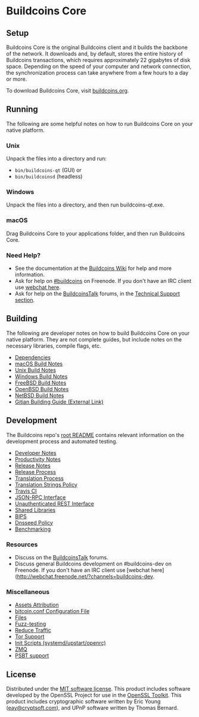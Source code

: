 Buildcoins Core
=============

Setup
---------------------
Buildcoins Core is the original Buildcoins client and it builds the backbone of the network. It downloads and, by default, stores the entire history of Buildcoins transactions, which requires approximately 22 gigabytes of disk space. Depending on the speed of your computer and network connection, the synchronization process can take anywhere from a few hours to a day or more.

To download Buildcoins Core, visit [buildcoins.org](https://buildcoins.org/).

Running
---------------------
The following are some helpful notes on how to run Buildcoins Core on your native platform.

### Unix

Unpack the files into a directory and run:

- `bin/buildcoins-qt` (GUI) or
- `bin/buildcoinsd` (headless)

### Windows

Unpack the files into a directory, and then run buildcoins-qt.exe.

### macOS

Drag Buildcoins Core to your applications folder, and then run Buildcoins Core.

### Need Help?

* See the documentation at the [Buildcoins Wiki](https://buildcoins.info/)
for help and more information.
* Ask for help on [#buildcoins](http://webchat.freenode.net?channels=buildcoins) on Freenode. If you don't have an IRC client use [webchat here](http://webchat.freenode.net?channels=buildcoins).
* Ask for help on the [BuildcoinsTalk](https://buildcoinstalk.io/) forums, in the [Technical Support section](https://buildcoinstalk.io/c/technical-support).

Building
---------------------
The following are developer notes on how to build Buildcoins Core on your native platform. They are not complete guides, but include notes on the necessary libraries, compile flags, etc.

- [Dependencies](dependencies.md)
- [macOS Build Notes](build-osx.md)
- [Unix Build Notes](build-unix.md)
- [Windows Build Notes](build-windows.md)
- [FreeBSD Build Notes](build-freebsd.md)
- [OpenBSD Build Notes](build-openbsd.md)
- [NetBSD Build Notes](build-netbsd.md)
- [Gitian Building Guide (External Link)](https://github.com/bitcoin-core/docs/blob/master/gitian-building.md)

Development
---------------------
The Buildcoins repo's [root README](/README.md) contains relevant information on the development process and automated testing.

- [Developer Notes](developer-notes.md)
- [Productivity Notes](productivity.md)
- [Release Notes](release-notes.md)
- [Release Process](release-process.md)
- [Translation Process](translation_process.md)
- [Translation Strings Policy](translation_strings_policy.md)
- [Travis CI](travis-ci.md)
- [JSON-RPC Interface](JSON-RPC-interface.md)
- [Unauthenticated REST Interface](REST-interface.md)
- [Shared Libraries](shared-libraries.md)
- [BIPS](bips.md)
- [Dnsseed Policy](dnsseed-policy.md)
- [Benchmarking](benchmarking.md)

### Resources
* Discuss on the [BuildcoinsTalk](https://buildcoinstalk.io/) forums.
* Discuss general Buildcoins development on #buildcoins-dev on Freenode. If you don't have an IRC client use [webchat here](http://webchat.freenode.net/?channels=buildcoins-dev.

### Miscellaneous
- [Assets Attribution](assets-attribution.md)
- [bitcoin.conf Configuration File](bitcoin-conf.md)
- [Files](files.md)
- [Fuzz-testing](fuzzing.md)
- [Reduce Traffic](reduce-traffic.md)
- [Tor Support](tor.md)
- [Init Scripts (systemd/upstart/openrc)](init.md)
- [ZMQ](zmq.md)
- [PSBT support](psbt.md)

License
---------------------
Distributed under the [MIT software license](/COPYING).
This product includes software developed by the OpenSSL Project for use in the [OpenSSL Toolkit](https://www.openssl.org/). This product includes
cryptographic software written by Eric Young ([eay@cryptsoft.com](mailto:eay@cryptsoft.com)), and UPnP software written by Thomas Bernard.
